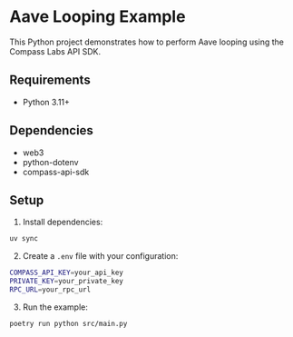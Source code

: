 # Aave Looping Example

This Python project demonstrates how to perform Aave looping using the Compass Labs API SDK.

## Requirements

- Python 3.11+

## Dependencies

- web3
- python-dotenv
- compass-api-sdk

## Setup

1. Install dependencies:
```bash
uv sync
```

2. Create a `.env` file with your configuration:
```bash
COMPASS_API_KEY=your_api_key
PRIVATE_KEY=your_private_key
RPC_URL=your_rpc_url
```

3. Run the example:
```bash
poetry run python src/main.py
``` 